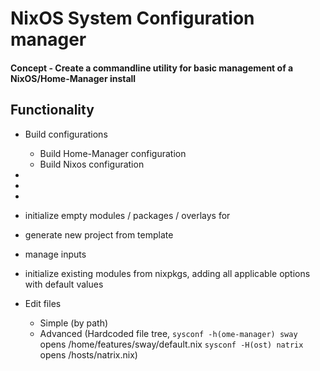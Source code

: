 # NixOS System Configuration manager
#### Concept - Create a commandline utility for basic management of a NixOS/Home-Manager install

## Functionality

* Build configurations
    * Build Home-Manager configuration
    * Build Nixos configuration

* 

* 
* 

* initialize empty modules / packages / overlays for 
* generate new project from template
* manage inputs

* initialize existing modules from nixpkgs, adding all applicable options with default values

* Edit files
    * Simple (by path)
    * Advanced (Hardcoded file tree, `sysconf -h(ome-manager) sway` opens /home/features/sway/default.nix  `sysconf -H(ost) natrix ` opens /hosts/natrix.nix) 